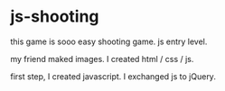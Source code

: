 # js-shooting
this game is sooo easy shooting game.
js entry level.

my friend maked images.
I created html / css / js.

first step, I created javascript.
I exchanged js to jQuery.

